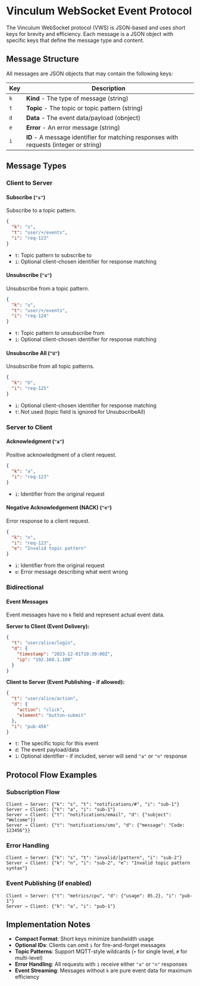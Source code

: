 # Vinculum WebSocket Event Protocol

The Vinculum WebSocket protocol (VWS) is JSON-based and uses short keys for brevity and efficiency. Each message is a JSON object with specific keys that define the message type and content.

## Message Structure

All messages are JSON objects that may contain the following keys:

| Key | Description |
|-----|-------------|
| `k` | **Kind** - The type of message (string) |
| `t` | **Topic** - The topic or topic pattern (string) |
| `d` | **Data** - The event data/payload (obnject) |
| `e` | **Error** - An error message (string) |
| `i` | **ID** - A message identifier for matching responses with requests (integer or string)|

## Message Types

### Client to Server

#### Subscribe (`"s"`)
Subscribe to a topic pattern.

```json
{
  "k": "s",
  "t": "user/+/events",
  "i": "req-123"
}
```

- `t`: Topic pattern to subscribe to
- `i`: Optional client-chosen identifier for response matching

#### Unsubscribe (`"u"`)
Unsubscribe from a topic pattern.

```json
{
  "k": "u", 
  "t": "user/+/events",
  "i": "req-124"
}
```

- `t`: Topic pattern to unsubscribe from
- `i`: Optional client-chosen identifier for response matching

#### Unsubscribe All (`"U"`)
Unsubscribe from all topic patterns.

```json
{
  "k": "U",
  "i": "req-125"
}
```

- `i`: Optional client-chosen identifier for response matching
- `t`: Not used (topic field is ignored for UnsubscribeAll)

### Server to Client

#### Acknowledgment (`"a"`)
Positive acknowledgment of a client request.

```json
{
  "k": "a",
  "i": "req-123"
}
```

- `i`: Identifier from the original request

#### Negative Acknowledgement (NACK) (`"n"`)
Error response to a client request.

```json
{
  "k": "n",
  "i": "req-123",
  "e": "Invalid topic pattern"
}
```

- `i`: Identifier from the original request
- `e`: Error message describing what went wrong

### Bidirectional

#### Event Messages
Event messages have no `k` field and represent actual event data.

**Server to Client (Event Delivery):**
```json
{
  "t": "user/alice/login",
  "d": {
    "timestamp": "2023-12-01T10:30:00Z",
    "ip": "192.168.1.100"
  }
}
```

**Client to Server (Event Publishing - if allowed):**
```json
{
  "t": "user/alice/action",
  "d": {
    "action": "click",
    "element": "button-submit"
  },
  "i": "pub-456"
}
```

- `t`: The specific topic for this event
- `d`: The event payload/data
- `i`: Optional identifier - if included, server will send `"a"` or `"n"` response

## Protocol Flow Examples

### Subscription Flow
```
Client → Server: {"k": "s", "t": "notifications/#", "i": "sub-1"}
Server → Client: {"k": "a", "i": "sub-1"}
Server → Client: {"t": "notifications/email", "d": {"subject": "Welcome"}}
Server → Client: {"t": "notifications/sms", "d": {"message": "Code: 123456"}}
```

### Error Handling
```
Client → Server: {"k": "s", "t": "invalid/[pattern", "i": "sub-2"}
Server → Client: {"k": "n", "i": "sub-2", "e": "Invalid topic pattern syntax"}
```

### Event Publishing (if enabled)
```
Client → Server: {"t": "metrics/cpu", "d": {"usage": 85.2}, "i": "pub-1"}
Server → Client: {"k": "a", "i": "pub-1"}
```

## Implementation Notes

- **Compact Format**: Short keys minimize bandwidth usage
- **Optional IDs**: Clients can omit `i` for fire-and-forget messages
- **Topic Patterns**: Support MQTT-style wildcards (`+` for single level, `#` for multi-level)
- **Error Handling**: All requests with `i` receive either `"a"` or `"n"` responses
- **Event Streaming**: Messages without `k` are pure event data for maximum efficiency